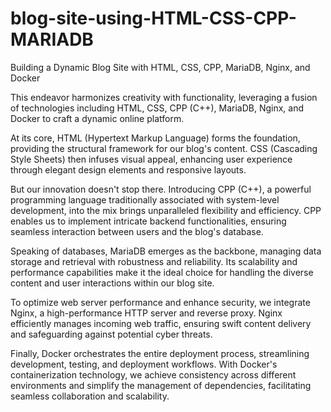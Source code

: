 # blog-site-using-HTML-CSS-CPP-MARIADB
Building a Dynamic Blog Site with HTML, CSS, CPP, MariaDB, Nginx, and Docker

This endeavor harmonizes creativity with functionality, leveraging a fusion of technologies including HTML, CSS, CPP (C++), MariaDB, Nginx, and Docker to craft a dynamic online platform.

At its core, HTML (Hypertext Markup Language) forms the foundation, providing the structural framework for our blog's content. CSS (Cascading Style Sheets) then infuses visual appeal, enhancing user experience through elegant design elements and responsive layouts.

But our innovation doesn't stop there. Introducing CPP (C++), a powerful programming language traditionally associated with system-level development, into the mix brings unparalleled flexibility and efficiency. CPP enables us to implement intricate backend functionalities, ensuring seamless interaction between users and the blog's database.

Speaking of databases, MariaDB emerges as the backbone, managing data storage and retrieval with robustness and reliability. Its scalability and performance capabilities make it the ideal choice for handling the diverse content and user interactions within our blog site.

To optimize web server performance and enhance security, we integrate Nginx, a high-performance HTTP server and reverse proxy. Nginx efficiently manages incoming web traffic, ensuring swift content delivery and safeguarding against potential cyber threats.

Finally, Docker orchestrates the entire deployment process, streamlining development, testing, and deployment workflows. With Docker's containerization technology, we achieve consistency across different environments and simplify the management of dependencies, facilitating seamless collaboration and scalability.

